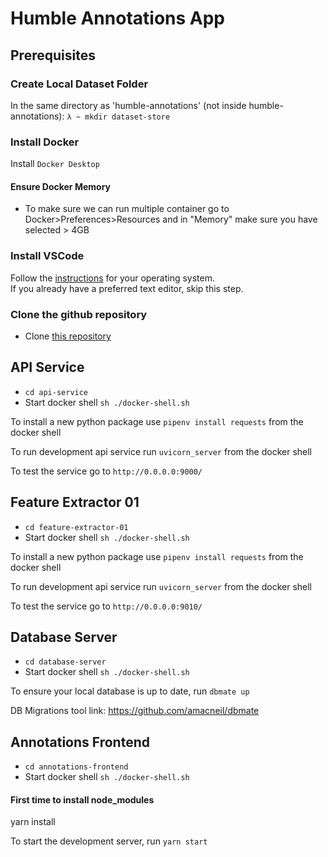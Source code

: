 # Humble Annotations App

## Prerequisites

### Create Local Dataset Folder
In the same directory as 'humble-annotations' (not inside humble-annotations):
`λ ~ mkdir dataset-store`


### Install Docker 
Install `Docker Desktop`

#### Ensure Docker Memory
- To make sure we can run multiple container go to Docker>Preferences>Resources and in "Memory" make sure you have selected > 4GB

### Install VSCode  
Follow the [instructions](https://code.visualstudio.com/download) for your operating system.  
If you already have a preferred text editor, skip this step.  

### Clone the github repository
- Clone [this repository](https://github.com/HLexG/humble-annotations)

## API Service
-  `cd api-service`
- Start docker shell `sh ./docker-shell.sh`

To install a new python package use `pipenv install requests` from the docker shell

To run development api service run `uvicorn_server` from the docker shell

To test the service go to `http://0.0.0.0:9000/`

## Feature Extractor 01
-  `cd feature-extractor-01`
- Start docker shell `sh ./docker-shell.sh`

To install a new python package use `pipenv install requests` from the docker shell

To run development api service run `uvicorn_server` from the docker shell

To test the service go to `http://0.0.0.0:9010/`

## Database Server
-  `cd database-server`
- Start docker shell `sh ./docker-shell.sh`

To ensure your local database is up to date, run `dbmate up`

DB Migrations tool link: https://github.com/amacneil/dbmate

## Annotations Frontend
-  `cd annotations-frontend`
- Start docker shell `sh ./docker-shell.sh`

#### First time to install node_modules
yarn install

To start the development server, run `yarn start`

